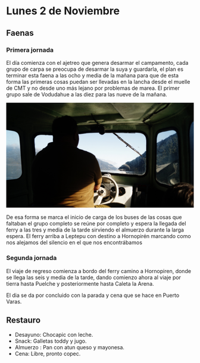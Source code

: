 # Lunes 2 de Noviembre

## Faenas

### Primera jornada 

El día comienza con el ajetreo que genera desarmar el campamento, cada grupo de carpa se preocupa de desarmar la suya y guardarla, el plan es terminar esta faena a las ocho y media de la mañana para que de esta forma las primeras cosas puedan ser llevadas en la lancha desde el muelle de CMT  y no desde uno más lejano por problemas de marea. El primer grupo sale de Vodudahue a las diez para las nueve de la mañana.

![Traslado en lancha a Leptepu](img/faenas/DSC06383.JPG)

De esa forma se marca el inicio  de carga de los buses de las cosas que faltaban el grupo completo se reúne por completo y espera la llegada del ferry a las tres y media de la tarde sirviendo el almuerzo durante la larga espera. 
El ferry arriba a Leptepu con destino a Hornopirén marcando como nos alejamos del silencio en el que nos encontrábamos 

### Segunda jornada 

El viaje de regreso comienza a bordo del ferry camino a Hornopiren, donde se llega las seis y media de la tarde, dando comienzo ahora al viaje por tierra hasta Puelche y posteriormente hasta Caleta la Arena.

El dia se da por concluido con la parada y cena que se hace en Puerto Varas.

## Restauro 
 
- Desayuno: Chocapic con leche.
- Snack: Galletas toddy y jugo.
- Almuerzo : Pan con atun queso y mayonesa.
- Cena: Libre, pronto copec.  
 